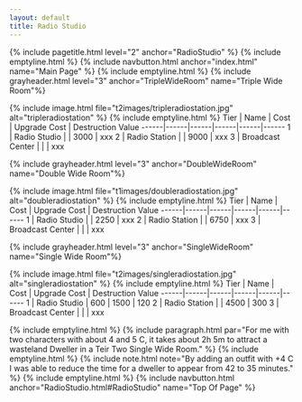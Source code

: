 ```yaml
---
layout: default
title: Radio Studio
---
```

{% include pagetitle.html level="2" anchor="RadioStudio" %}
{% include emptyline.html %}
{% include navbutton.html anchor="index.html" name="Main Page" %}
{% include emptyline.html %}
{% include grayheader.html level="3" anchor="TripleWideRoom" name="Triple Wide Room"%}

{% include image.html file="t2images/tripleradiostation.jpg" alt="tripleradiostation" %}
{% include emptyline.html %}
Tier | Name | Cost | Upgrade Cost | Destruction Value
------|------|------|------|------|------
1 | Radio Studio | | 3000 | xxx
2 | Radio Station | | 9000 | xxx
3 | Broadcast Center | | | xxx

{% include grayheader.html level="3" anchor="DoubleWideRoom" name="Double Wide Room"%}

{% include image.html file="t1images/doubleradiostation.jpg" alt="doubleradiostation" %}
{% include emptyline.html %}
Tier | Name | Cost | Upgrade Cost | Destruction Value
------|------|------|------|------|------
1 | Radio Studio | | 2250 | xxx
2 | Radio Station | | 6750 | xxx
3 | Broadcast Center | | | xxx

{% include grayheader.html level="3" anchor="SingleWideRoom" name="Single Wide Room"%}

{% include image.html file="t2images/singleradiostation.jpg" alt="singleradiostation" %}
{% include emptyline.html %}
Tier | Name | Cost | Upgrade Cost | Destruction Value
------|------|------|------|------|------
1 | Radio Studio | 600 | 1500 | 120
2 | Radio Station | | 4500 | 300
3 | Broadcast Center | | | xxx

{% include emptyline.html %}
{% include paragraph.html par="For me with two characters with about 4 and 5 C, it takes about 2h 5m to attract a wasteland Dweller in a Teir Two Single Wide Room." %}
{% include emptyline.html %}
{% include note.html note="By adding an outfit with +4 C I was able to reduce the time for a dweller to appear from 42 to 35 minutes." %}
{% include emptyline.html %}
{% include navbutton.html anchor="RadioStudio.html#RadioStudio" name="Top Of Page" %}

